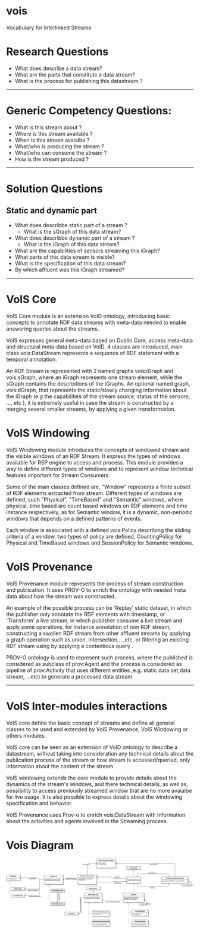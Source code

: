 # vois
Vocabulary for Interlinked Streams

# Research Questions
* What does describe a data stream?
* What are the parts that constitute a data stream?
* What is the process for publishing this datastream ?
---
# Generic Competency Questions:
* What is this stream about ? 
* Where is this stream available ? 
* When is this stream avaialbe ?
* What/who is producing the stream ?
* What/who can consume the stream ?
* How is the stream produced ? 
---
# Solution Questions
## Static and dynamic part 
* What does describbe static part of a stream ?
  * What is the sGraph of this data stream?
* What does describbe dynamic part of a stream ?
  * What is the iGraph of this data stream?
* What are the capabilities of sensors streaming this iGraph?
* What parts of this data stream is visible?
* What is the specification of this data stream?
* By which affluent was this iGraph streamed?
---
# VoIS Core 
VoIS Core module is an extension VoID ontology, introducing basic concepts to annotate RDF data streams with meta-data needed to enable answering queries about the streams.

VoIS expresses general meta-data based on Dublin Core, access meta-data and  structural meta-data based on VoID.
4 classes are introduced, main class vois:DataStream represents a sequence of RDF statement with a temporal annotation.

An RDF Stream is represented with 2 named graphs vois:iGraph and vois:sGraph, where an iGraph represents one stream element, while the sGraph contains the descriptions of the iGraphs. An optional named graph, vois:dGraph, that represents the static/slowly changing information about the iGraph (e.g the capabilities of the stream source, status of the sensors, ..., etc ), it is extremely useful in case the stream is constructed by a merging several smaller streams, by applying a given transformation.

# VoIS Windowing 
VoIS Windowing module introduces the concepts of windowed stream and the visible windows of an RDF Stream. It express the types of windows available for RSP engine to access and process.
This module provides a way to define different types of windows and to represent window technical features important for Stream Consumers.

Some of the main classes defined are, "Window" represents a finite subset of RDF elements extracted from stream. Different types of windows are defined, such "Physical", "TimeBased" and "Semantic" windows, where physical, time based are count based windows on RDF elements and time instance respectively, as for Semantic window, it is a dynamic, non-periodic windows that depends on a defined patterns of events.

Each window is associated with a defined vois:Policy describing the sliding criteria of a window, two types of policy are defined, CountingPolicy for Physical and TimeBased windows and SessionPolicy for Semantic windows.

# VoIS Provenance 
VoIS Provenance module represents the process of stream construction and publication. It uses PROV-O to enrich the ontology with needed meta data about how the stream was constructed. 

An example of the possible process can be 'Replay' static dataset, in which the publisher only annotate the RDF elements with  timestamp, or 'Transform' a live stream, in which publisher consume a live stream and apply some operations, for instance annotation of non RDF stream, constructing a swollen RDF stream from other affluent streams by applying a graph operation such as union, intersection,…,etc, or filtering an existing RDF stream using by applying a contentious query . 

PROV-O ontology is used to represent such process, where the published is considered as subclass of prov:Agent and the process is considered as pipeline of prov:Activity that uses different entities ,e.g. static data set,data stream, ...etc) to generate a processed data stream. 


---
# VoIS Inter-modules interactions  
VoIS core define the basic concept of streams and define all general classes to be used and extended  by VoIS Provenance, VoIS Windowing or others modules.

VoIS core can be seen as an extension of VoID ontology to describe a datastream, without taking into consideration any technical details about the publication process of the stream or how stream is accessed/queried, only information about the content of the stream.

VoIS windowing extends the core module to provide details about the dynamics of the stream's windows, and there technical details, as well as, possibility to access previously streamed window that are no more avaialbe for live usage. It is also possible to express details about the windowing specification and behavior.

VoIS Provenance uses Prov-o to enrich vois:DataStream with information about the activities and agents involved in the Streaming process.

# Vois Diagram
![Vois Diagram](https://github.com/streamreasoning/vois/blob/master/vois.png)
